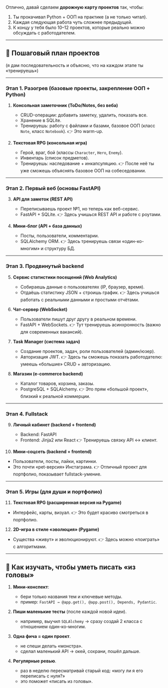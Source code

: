 Отлично, давай сделаем **дорожную карту проектов** так, чтобы:

1. Ты прокачивал Python + ООП на практике (а не только читал).
2. Каждая следующая работа чуть сложнее предыдущей.
3. К концу у тебя было 10–12 проектов, которые реально можно обсуждать с работодателем.

---

## 🔑 Пошаговый план проектов

(я дам последовательность и объясню, что на каждом этапе ты «тренируешь»)

---

### **Этап 1. Разогрев (базовые проекты, закрепление ООП + Python)**

1. **Консольная заметочник (ToDo/Notes, без веба)**

   * CRUD-операции: добавить заметку, удалить, показать все.
   * Хранение в SQLite.
   * Тренируешь: работу с файлами и базами, базовое ООП (класс `Note`, класс `Notebook`).
     👉 Это warm-up.

2. **Текстовая RPG (консольная игра)**

   * Герой, враг, бой (классы `Character`, `Hero`, `Enemy`).
   * Инвентарь (список предметов).
   * Тренируешь: наследование + инкапсуляцию.
     👉 После неё ты уже сможешь объяснять базовое ООП на собеседовании.

---

### **Этап 2. Первый веб (основы FastAPI)**

3. **API для заметок (REST API)**

   * Переписываешь проект №1, но теперь как веб-сервис.
   * FastAPI + SQLite.
     👉 Здесь учишься REST API и работе с роутами.

4. **Мини-блог (API + база данных)**

   * Посты, пользователи, комментарии.
   * SQLAlchemy ORM.
     👉 Здесь тренируешь связи «один-ко-многим» и структуру БД.

---

### **Этап 3. Продвинутый backend**

5. **Сервис статистики посещений (Web Analytics)**

   * Собираешь данные о пользователях (IP, браузер, время).
   * Отдаёшь статистику JSON + строишь график.
     👉 Здесь учишься работать с реальными данными и простыми отчётами.

6. **Чат-сервер (WebSocket)**

   * Пользователи пишут друг другу в реальном времени.
   * FastAPI + WebSockets.
     👉 Тут тренируешь асинхронность (важно для современных вакансий).

7. **Task Manager (система задач)**

   * Создание проектов, задач, роли пользователей (админ/юзер).
   * Авторизация JWT.
     👉 Здесь ты сможешь показать работодателю: умеешь «большие» CRUD + авторизацию.

8. **Магазин (e-commerce backend)**

   * Каталог товаров, корзина, заказы.
   * PostgreSQL + SQLAlchemy.
     👉 Это прям «большой проект», близкий к реальной коммерции.

---

### **Этап 4. Fullstack**

9. **Личный кабинет (backend + frontend)**

   * Backend: FastAPI
   * Frontend: Jinja2 или React
     👉 Тренируешь связку API ↔ клиент.

10. **Мини-соцсеть (backend + frontend)**

* Пользователи, посты, лайки, картинки.
* Это почти «pet-версия» Инстаграма.
  👉 Отличный проект для портфолио, показывает fullstack-умение.

---

### **Этап 5. Игры (для души и портфолио)**

11. **Текстовая RPG (расширенная версия на Pygame)**

* Интерфейс, карты, визуал.
  👉 Это будет красиво смотреться в портфолио.

12. **2D-игра в стиле «эволюция» (Pygame)**

* Существа «живут» и эволюционируют.
  👉 Здесь можно «поиграть» с алгоритмами.

---

## 📘 Как изучать, чтобы уметь писать «из головы»

1. **Мини-конспект**:

   * бери только названия тем и ключевые методы.
   * пример: `FastAPI → @app.get(), @app.post(), Depends, Pydantic`.

2. **Пиши маленькие тесты** (после каждой новой идеи).

   * например, выучил `SQLAlchemy` → сразу создай 2 класса с отношением один-ко-многим.

3. **Одна фича = один проект**.

   * не спеши делать «монстра».
   * сделал маленький API → окей, сохрани, пошёл дальше.

4. **Регулярные ревью**.

   * раз в неделю пересматривай старый код: «могу ли я его переписать с нуля?»
   * это поможет «писать из головы».

